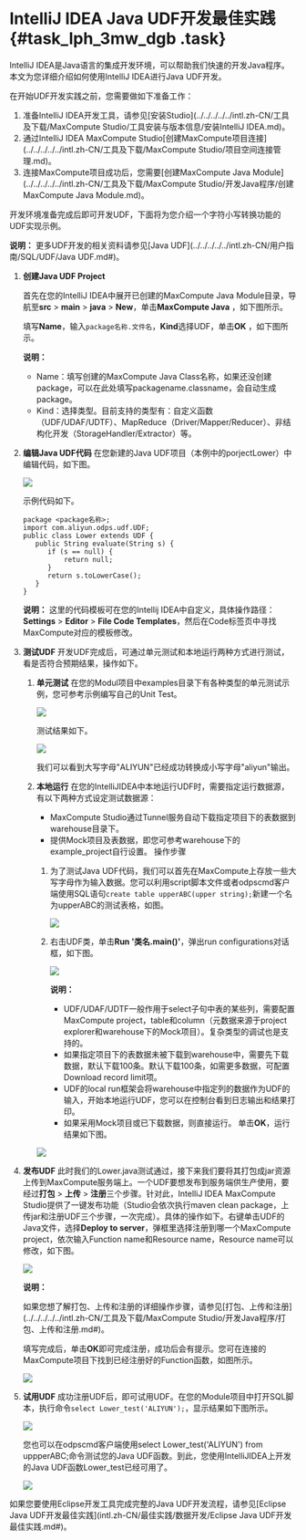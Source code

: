 # IntelliJ IDEA Java UDF开发最佳实践 {#task_lph_3mw_dgb .task}

IntelliJ IDEA是Java语言的集成开发环境，可以帮助我们快速的开发Java程序。本文为您详细介绍如何使用IntelliJ IDEA进行Java UDF开发。

在开始UDF开发实践之前，您需要做如下准备工作：

1.  准备IntelliJ IDEA开发工具，请参见[安装Studio](../../../../../intl.zh-CN/工具及下载/MaxCompute Studio/工具安装与版本信息/安装IntelliJ IDEA.md)。
2.  通过IntelliJ IDEA MaxCompute Studio[创建MaxCompute项目连接](../../../../../intl.zh-CN/工具及下载/MaxCompute Studio/项目空间连接管理.md)。
3.  连接MaxCompute项目成功后，您需要[创建MaxCompute Java Module](../../../../../intl.zh-CN/工具及下载/MaxCompute Studio/开发Java程序/创建MaxCompute Java Module.md)。

开发环境准备完成后即可开发UDF，下面将为您介绍一个字符小写转换功能的UDF实现示例。

**说明：** 更多UDF开发的相关资料请参见[Java UDF](../../../../../intl.zh-CN/用户指南/SQL/UDF/Java UDF.md#)。

1.  **创建Java UDF Project** 

    首先在您的IntelliJ IDEA中展开已创建的MaxCompute Java Module目录，导航至**src** \> **main** \> **java** \> **New**，单击**MaxCompute Java** ，如下图所示。

    填写**Name**，输入`package名称.文件名`，**Kind**选择UDF，单击**OK** ，如下图所示。

    **说明：** 

    -   Name：填写创建的MaxCompute Java Class名称，如果还没创建package，可以在此处填写packagename.classname，会自动生成package。
    -   Kind：选择类型。目前支持的类型有：自定义函数（UDF/UDAF/UDTF）、MapReduce（Driver/Mapper/Reducer）、非结构化开发（StorageHandler/Extractor）等。
2.  **编辑Java UDF代码** 在您新建的Java UDF项目（本例中的porjectLower）中编辑代码，如下图。

    ![](http://static-aliyun-doc.oss-cn-hangzhou.aliyuncs.com/assets/img/80567/155056971134458_zh-CN.png)

    示例代码如下。

    ```
    package <package名称>;
    import com.aliyun.odps.udf.UDF;
    public class Lower extends UDF {
       public String evaluate(String s) {
          if (s == null) { 
              return null; 
          }
          return s.toLowerCase();
       }
    }
    ```

    **说明：** 这里的代码模板可在您的Intellij IDEA中自定义，具体操作路径：**Settings** \> **Editor** \> **File Code Templates**，然后在Code标签页中寻找MaxCompute对应的模板修改。

3.  **测试UDF** 开发UDF完成后，可通过单元测试和本地运行两种方式进行测试，看是否符合预期结果，操作如下。
    1.  **单元测试** 在您的Modul项目中examples目录下有各种类型的单元测试示例，您可参考示例编写自己的Unit Test。

        ![](http://static-aliyun-doc.oss-cn-hangzhou.aliyuncs.com/assets/img/80567/155056971134470_zh-CN.png)

        测试结果如下。

        ![](http://static-aliyun-doc.oss-cn-hangzhou.aliyuncs.com/assets/img/80567/155056971134473_zh-CN.png)

        我们可以看到大写字母"ALIYUN"已经成功转换成小写字母"aliyun"输出。

    2.  **本地运行** 在您的IntelliJIDEA中本地运行UDF时，需要指定运行数据源，有以下两种方式设定测试数据源：

        -   MaxCompute Studio通过Tunnel服务自动下载指定项目下的表数据到warehouse目录下。
        -   提供Mock项目及表数据，即您可参考warehouse下的example\_project自行设置。
        操作步骤

        1.  为了测试Java UDF代码，我们可以首先在MaxCompute上存放一些大写字母作为输入数据。您可以利用script脚本文件或者odpscmd客户端使用SQL语句`create table upperABC(upper string);`新建一个名为upperABC的测试表格，如图。

            ![](http://static-aliyun-doc.oss-cn-hangzhou.aliyuncs.com/assets/img/80567/155056971134592_zh-CN.png)

        2.  右击UDF类，单击**Run '类名.main\(\)'**，弹出run configurations对话框，如下图。

            ![](http://static-aliyun-doc.oss-cn-hangzhou.aliyuncs.com/assets/img/80567/155056971134483_zh-CN.png)

            **说明：** 

            -   UDF/UDAF/UDTF一般作用于select子句中表的某些列，需要配置MaxCompute project，table和column（元数据来源于project explorer和warehouse下的Mock项目）。复杂类型的调试也是支持的。
            -   如果指定项目下的表数据未被下载到warehouse中，需要先下载数据，默认下载100条。默认下载100条，如需更多数据，可配置Download record limit项。
            -   UDF的local run框架会将warehouse中指定列的数据作为UDF的输入，开始本地运行UDF，您可以在控制台看到日志输出和结果打印。
            -   如果采用Mock项目或已下载数据，则直接运行。
        单击**OK**，运行结果如下图。

        ![](http://static-aliyun-doc.oss-cn-hangzhou.aliyuncs.com/assets/img/80567/155056971234510_zh-CN.png)

4.  **发布UDF** 此时我们的Lower.java测试通过，接下来我们要将其打包成jar资源上传到MaxCompute服务端上。一个UDF要想发布到服务端供生产使用，要经过**打包** \> **上传** \> **注册**三个步骤。针对此，IntelliJ IDEA MaxCompute Studio提供了一键发布功能（Studio会依次执行maven clean package，上传jar和注册UDF三个步骤，一次完成）。具体的操作如下。右键单击UDF的Java文件，选择**Deploy to server**，弹框里选择注册到哪一个MaxCompute project，依次输入Function name和Resource name，Resource name可以修改，如下图。

    ![](http://static-aliyun-doc.oss-cn-hangzhou.aliyuncs.com/assets/img/80567/155056971234564_zh-CN.png)

    **说明：** 

    如果您想了解打包、上传和注册的详细操作步骤，请参见[打包、上传和注册](../../../../../intl.zh-CN/工具及下载/MaxCompute Studio/开发Java程序/打包、上传和注册.md#)。

    填写完成后，单击**OK**即可完成注册，成功后会有提示。您可在连接的MaxCompute项目下找到已经注册好的Function函数，如图所示。

    ![](http://static-aliyun-doc.oss-cn-hangzhou.aliyuncs.com/assets/img/80567/155056971234572_zh-CN.png)

5.  **试用UDF** 成功注册UDF后，即可试用UDF。在您的Module项目中打开SQL脚本，执行命令`select Lower_test('ALIYUN');`，显示结果如下图所示。

    ![](http://static-aliyun-doc.oss-cn-hangzhou.aliyuncs.com/assets/img/80567/155056971234603_zh-CN.png)

    您也可以在odpscmd客户端使用select Lower\_test\('ALIYUN'\) from uppperABC;命令测试您的Java UDF函数。到此，您使用IntelliJIDEA上开发的Java UDF函数Lower\_test已经可用了。

    ![](http://static-aliyun-doc.oss-cn-hangzhou.aliyuncs.com/assets/img/80567/155056971234582_zh-CN.png)


如果您要使用Eclipse开发工具完成完整的Java UDF开发流程，请参见[Eclipse Java UDF开发最佳实践](intl.zh-CN/最佳实践/数据开发/Eclipse Java UDF开发最佳实践.md#)。

